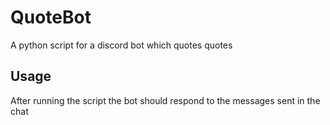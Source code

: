 # QuoteBot
A python script for a discord bot which quotes quotes

## Usage 
After running the script the bot should respond to the messages sent in the chat
